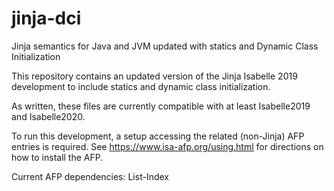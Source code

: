 # jinja-dci
Jinja semantics for Java and JVM updated with statics and Dynamic Class Initialization

This repository contains an updated version of the Jinja Isabelle 2019 development to include statics and dynamic class initialization.

As written, these files are currently compatible with at least Isabelle2019 and Isabelle2020.

To run this development, a setup accessing the related (non-Jinja) AFP entries is required.
See https://www.isa-afp.org/using.html for directions on how to install the AFP.

Current AFP dependencies:
List-Index
